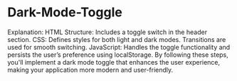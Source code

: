 # Dark-Mode-Toggle
Explanation:
HTML Structure: Includes a toggle switch in the header section.
CSS: Defines styles for both light and dark modes. Transitions are used for smooth switching.
JavaScript: Handles the toggle functionality and persists the user’s preference using localStorage.
By following these steps, you'll implement a dark mode toggle that enhances the user experience, making your application more modern and user-friendly.
